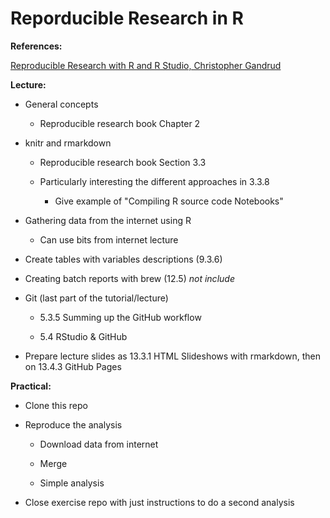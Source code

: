 # Reporducible Research in R 

**References:**

[Reproducible Research with R and R Studio, Christopher Gandrud](https://www.amazon.co.uk/Reproducible-Research-Studio-Chapman-Hall/dp/1466572841)


**Lecture:**

* General concepts

  * Reproducible research book Chapter 2

* knitr and rmarkdown

  * Reproducible research book Section 3.3

  * Particularly interesting the different approaches in 3.3.8

    * Give example of "Compiling R source code Notebooks"

* Gathering data from the internet using R

  * Can use bits from internet lecture

* Create tables with variables descriptions (9.3.6)

* Creating batch reports with brew (12.5) *not include*

* Git (last part of the tutorial/lecture)

  * 5.3.5 Summing up the GitHub workflow

  * 5.4 RStudio & GitHub
  
* Prepare lecture slides as 13.3.1 HTML Slideshows with rmarkdown, then on 13.4.3 GitHub Pages


**Practical:**

* Clone this repo

* Reproduce the analysis

  * Download data from internet

  * Merge

  * Simple analysis

* Close exercise repo with just instructions to do a second analysis
